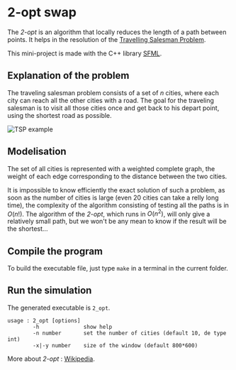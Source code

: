 # 2-opt swap

The *2-opt* is an algorithm that locally reduces the length of a path between points. It helps in the resolution of the [Travelling Salesman Problem](https://en.wikipedia.org/wiki/Travelling_salesman_problem).


This mini-project is made with the C++ library [SFML](https://www.sfml-dev.org/index-fr.php).


## Explanation of the problem

The traveling salesman problem consists of a set of *n* cities, where each city can reach all the other cities with a road. The goal for the traveling salesman is to visit all those cities once and get back to his depart point, using the shortest road as possible.

![TSP example](https://upload.wikimedia.org/wikipedia/commons/1/11/GLPK_solution_of_a_travelling_salesman_problem.svg)


## Modelisation

The set of all cities is represented with a weighted complete graph, the weight of each edge corresponding to the distance between the two cities.

It is impossible to know efficiently the exact solution of such a problem, as soon as the number of cities is large (even 20 cities can take a relly long time), the complexity of the algorithm consisting of testing all the paths is in $O(n!)$. The algorithm of the *2-opt*, which runs in $O(n^2)$, will only give a relatively small path, but we won't be any mean to know if the result will be the shortest...




## Compile the program

To build the executable file, just type ```make``` in a terminal in the current folder.


## Run the simulation

The generated executable is `2_opt`.

```
usage : 2_opt [options]
        -h              show help
        -n number       set the number of cities (default 10, de type int)
        -x|-y number    size of the window (default 800*600)
```



More about *2-opt* : [Wikipedia](https://en.wikipedia.org/wiki/2-opt).